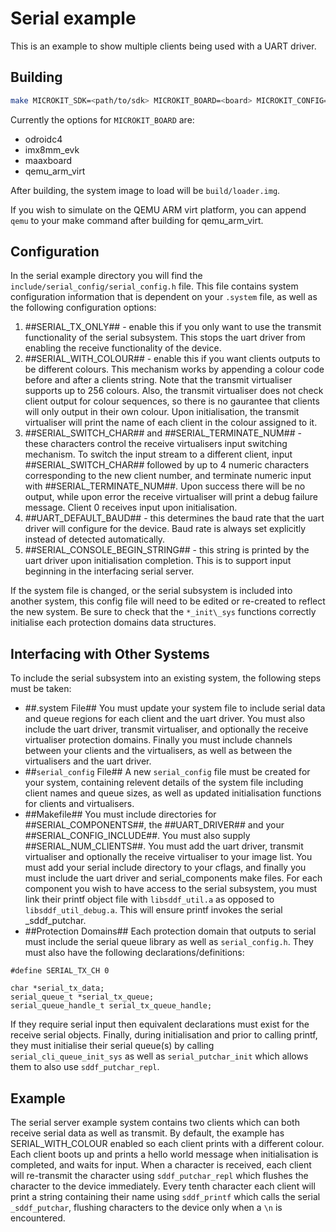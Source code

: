 # Serial example

This is an example to show multiple clients being used with a UART driver.

## Building

```sh
make MICROKIT_SDK=<path/to/sdk> MICROKIT_BOARD=<board> MICROKIT_CONFIG=<debug/release/benchmark>
```

Currently the options for `MICROKIT_BOARD` are:
* odroidc4
* imx8mm_evk
* maaxboard
* qemu_arm_virt

After building, the system image to load will be `build/loader.img`.

If you wish to simulate on the QEMU ARM virt platform, you can append `qemu` to your make command
after building for qemu_arm_virt.

## Configuration

In the serial example directory you will find the `include/serial_config/serial_config.h` file.
This file contains system configuration information that is dependent on your `.system` file, as
well as the following configuration options:

1. ##SERIAL_TX_ONLY## - enable this if you only want to use the transmit functionality of the
serial subsystem. This stops the uart driver from enabling the receive functionality of the
device.
2. ##SERIAL_WITH_COLOUR## - enable this if you want clients outputs to be different colours. This
mechanism works by appending a colour code before and after a clients string. Note that the
transmit virtualiser supports up to 256 colours. Also, the transmit virtualiser does not check
client output for colour sequences, so there is no gaurantee that clients will only output in
their own colour. Upon initialisation, the transmit virtualiser will print the name of each client
in the colour assigned to it.
3. ##SERIAL_SWITCH_CHAR## and ##SERIAL_TERMINATE_NUM## - these characters control the receive
virtualisers input switching mechanism. To switch the input stream to a different client, input
##SERIAL_SWITCH_CHAR## followed by up to 4 numeric characters corresponding to the new client
number, and terminate numeric input with ##SERIAL_TERMINATE_NUM##. Upon success there will be no
output, while upon error the receive virtualiser will print a debug failure message. Client 0
receives input upon initialisation.
4. ##UART_DEFAULT_BAUD## - this determines the baud rate that the uart driver will configure for
the device. Baud rate is always set explicitly instead of detected automatically.
5. ##SERIAL_CONSOLE_BEGIN_STRING## - this string is printed by the uart driver upon initialisation
completion. This is to support input beginning in the interfacing serial server.

If the system file is changed, or the serial subsystem is included into another system, this config
file will need to be edited or re-created to reflect the new system. Be sure to check that the 
`*_init\_sys` functions correctly initialise each protection domains data structures.

## Interfacing with Other Systems
To include the serial subsystem into an existing system, the following steps must be taken:
* ##.system File##
You must update your system file to include serial data and queue regions for each client and the
uart driver. You must also include the uart driver, transmit virtualiser, and optionally the
receive virtualiser protection domains. Finally you must include channels between your clients and
the virtualisers, as well as between the virtualisers and the uart driver.
* ##`serial_config` File##
A new `serial_config` file must be created for your system, containing relevent details of the
system file including client names and queue sizes, as well as updated initialisation functions
for clients and virtualisers.
* ##Makefile##
You must include directories for ##SERIAL_COMPONENTS##, the ##UART_DRIVER## and your
##SERIAL_CONFIG_INCLUDE##. You must also supply ##SERIAL_NUM_CLIENTS##. You must add the uart
driver, transmit virtualiser and optionally the receive virtualiser to your image list. You must
add your serial include directory to your cflags, and finally you must include the uart driver
and serial_components make files. For each component you wish to have access to the serial
subsystem, you must link their printf object file with `libsddf_util.a` as opposed to
`libsddf_util_debug.a`. This will ensure printf invokes the serial _sddf_putchar.
* ##Protection Domains##
Each protection domain that outputs to serial must include the serial queue library as well as
`serial_config.h`. They must also have the following declarations/definitions:

```
#define SERIAL_TX_CH 0

char *serial_tx_data;
serial_queue_t *serial_tx_queue;
serial_queue_handle_t serial_tx_queue_handle;
```

If they require serial input then equivalent declarations must exist for the receive serial
objects. Finally, during initialisation and prior to calling printf, they must initialise their 
serial queue(s) by calling `serial_cli_queue_init_sys` as well as `serial_putchar_init` which
allows them to also use `sddf_putchar_repl`.

## Example
The serial server example system contains two clients which can both receive serial data as well
as transmit. By default, the example has SERIAL_WITH_COLOUR enabled so each client prints with a
different colour. Each client boots up and prints a hello world message when initialisation is
completed, and waits for input. When a character is received, each client will re-transmit the
character using `sddf_putchar_repl` which flushes the character to the device immediately. Every
tenth character each client will print a string containing their name using `sddf_printf` which
calls the serial `_sddf_putchar`, flushing characters to the device only when a `\n` is
encountered.